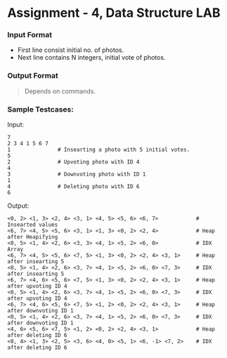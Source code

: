 # Assignment - 4, Data Structure LAB

### Input Format
* First line consist initial no. of photos.
* Next line contains N integers, initial vote of photos.

### Output Format
> Depends on commands.

### Sample Testcases:
Input:  
```
7
2 3 4 1 5 6 7
1	            # Insearting a photo with 5 initial votes.
5
2	            # Upvoting photo with ID 4 
4
3	            # Downvoting photo with ID 1
1
4	            # Deleting photo with ID 6
6
```

Output:
```
<0, 2> <1, 3> <2, 4> <3, 1> <4, 5> <5, 6> <6, 7> 	        # Insearted values
<6, 7> <4, 5> <5, 6> <3, 1> <1, 3> <0, 2> <2, 4> 	        # Heap after Heapifying
<0, 5> <1, 4> <2, 6> <3, 3> <4, 1> <5, 2> <6, 0> 	        # IDX Array
<6, 7> <4, 5> <5, 6> <7, 5> <1, 3> <0, 2> <2, 4> <3, 1>		# Heap after insearting 5
<0, 5> <1, 4> <2, 6> <3, 7> <4, 1> <5, 2> <6, 0> <7, 3>		# IDX after insearting 5
<6, 7> <4, 6> <5, 6> <7, 5> <1, 3> <0, 2> <2, 4> <3, 1> 	# Heap after upvoting ID 4
<0, 5> <1, 4> <2, 6> <3, 7> <4, 1> <5, 2> <6, 0> <7, 3>		# IDX after upvoting ID 4
<6, 7> <4, 6> <5, 6> <7, 5> <1, 2> <0, 2> <2, 4> <3, 1> 	# Heap after downvoting ID 1
<0, 5> <1, 4> <2, 6> <3, 7> <4, 1> <5, 2> <6, 0> <7, 3> 	# IDX after downvoting ID 1
<4, 6> <5, 6> <7, 5> <1, 2> <0, 2> <2, 4> <3, 1> 	        # Heap after deleting ID 6
<0, 4> <1, 3> <2, 5> <3, 6> <4, 0> <5, 1> <6, -1> <7, 2>	# IDX after deleting ID 6
```
